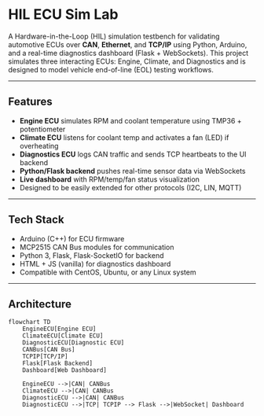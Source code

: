 # HIL ECU Sim Lab

A Hardware-in-the-Loop (HIL) simulation testbench for validating automotive ECUs over **CAN**, **Ethernet**, and **TCP/IP** using Python, Arduino, and a real-time diagnostics dashboard (Flask + WebSockets). This project simulates three interacting ECUs: Engine, Climate, and Diagnostics and is designed to model vehicle end-of-line (EOL) testing workflows.

---

## Features

- **Engine ECU** simulates RPM and coolant temperature using TMP36 + potentiometer
- **Climate ECU** listens for coolant temp and activates a fan (LED) if overheating
- **Diagnostics ECU** logs CAN traffic and sends TCP heartbeats to the UI backend
- **Python/Flask backend** pushes real-time sensor data via WebSockets
- **Live dashboard** with RPM/temp/fan status visualization
- Designed to be easily extended for other protocols (I2C, LIN, MQTT)

---

## Tech Stack

- Arduino (C++) for ECU firmware
- MCP2515 CAN Bus modules for communication
- Python 3, Flask, Flask-SocketIO for backend
- HTML + JS (vanilla) for diagnostics dashboard
- Compatible with CentOS, Ubuntu, or any Linux system

---

## Architecture
```mermaid
flowchart TD
    EngineECU[Engine ECU]
    ClimateECU[Climate ECU]
    DiagnosticECU[Diagnostic ECU]
    CANBus[CAN Bus]
    TCPIP[TCP/IP]
    Flask[Flask Backend]
    Dashboard[Web Dashboard]

    EngineECU -->|CAN| CANBus
    ClimateECU -->|CAN| CANBus
    DiagnosticECU -->|CAN| CANBus
    DiagnosticECU -->|TCP| TCPIP --> Flask -->|WebSocket| Dashboard


